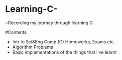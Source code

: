 # Learning-C-

~Recording my journey through learning C

#Contents 

* Intr to Sci&Eng Comp (C) Homeworks, Exams etc.
* Algorithm Problems 
* Basic implementations of the things that i've learnt
